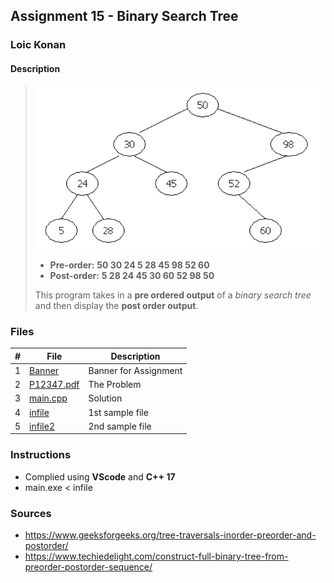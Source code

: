 ## Assignment 15 - Binary Search Tree

### Loic Konan

#### Description

>
> <img src = "kik.png">
>
> - **Pre-order:** **50 30 24 5 28 45 98 52 60** <br>
> - **Post-order:** **5 28 24 45 30 60 52 98 50** <br>
>
> This program takes in a **pre ordered output** of a _binary search tree_ and then display the **post order output**.
>

### Files

|   #   | File                     | Description           |
| :---: | ------------------------ | --------------------- |
|   1   | [Banner](Banner)         | Banner for Assignment |
|   2   | [P12347.pdf](P12347.pdf) | The Problem           |
|   3   | [main.cpp](main.cpp)     | Solution              |
|   4   | [infile](infile)         | 1st sample file       |
|   5   | [infile2](infile2)       | 2nd sample file       |

### Instructions

- Complied using **VScode** and **C++ 17**
- main.exe < infile

### Sources

- <https://www.geeksforgeeks.org/tree-traversals-inorder-preorder-and-postorder/>
- <https://www.techiedelight.com/construct-full-binary-tree-from-preorder-postorder-sequence/>
